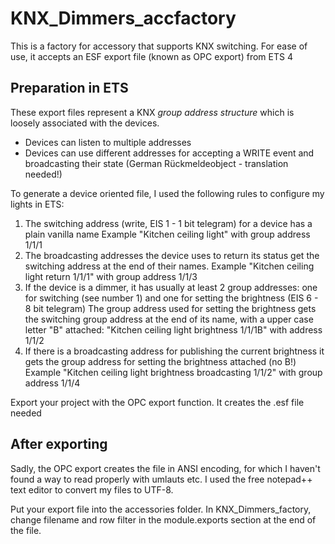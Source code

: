KNX\_Dimmers\_accfactory
========================

This is a factory for accessory that supports KNX switching.
For ease of use, it accepts an ESF export file (known as OPC export) from ETS 4

Preparation in ETS
------------------
These export files represent a KNX *group address structure* which is loosely associated with the devices.

-  Devices can listen to multiple addresses
-  Devices can use different addresses for accepting a WRITE event and broadcasting their state (German Rückmeldeobject - translation needed!)

To generate a device oriented file, I used the following rules to configure my lights in ETS:

1. The switching address (write, EIS 1 - 1 bit telegram) for a device has a plain vanilla name
   Example "Kitchen ceiling light" with group address 1/1/1
2. The broadcasting addresses the device uses to return its status get the switching address at the  end of their names.
   Example "Kitchen ceiling light return 1/1/1" with group address 1/1/3
3. If the device is a dimmer, it has usually at least 2 group addresses: one for switching (see number 1) and one for setting the brightness (EIS 6 - 8 bit telegram)
   The group address used for setting the brightness gets the switching group address at the end of its name, with a upper case letter "B" attached: "Kitchen ceiling light brightness 1/1/1B" with address 1/1/2 
4. If there is a broadcasting address for publishing the current brightness it gets the group address for setting the brightness attached (no B!)
  Example "Kitchen ceiling light brightness broadcasting 1/1/2" with group address 1/1/4
  
Export your project with the OPC export function. It creates the .esf file needed

After exporting 
---------------  

Sadly, the OPC export creates the file in ANSI encoding, for which I haven't found a way to read properly with umlauts etc. I used the free notepad++ text editor to convert my files to UTF-8.

Put your export file into the accessories folder.
In KNX\_Dimmers\_factory, change filename and row filter in the module.exports section at the end of the file.
